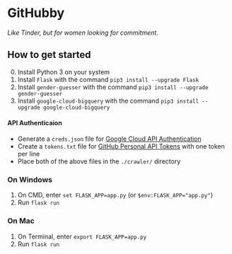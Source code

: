 # GitHubby

_Like Tinder, but for women looking for commitment._

## How to get started

0. Install Python 3 on your system
1. Install `Flask` with the command `pip3 install --upgrade Flask`
2. Install `gender-guesser` with the command `pip3 install --upgrade gender-guesser`
3. Install `google-cloud-bigquery` with the command `pip3 install --upgrade google-cloud-bigquery`

#### API Authenticaion

- Generate a `creds.json` file for [Google Cloud API Authentication](https://cloud.google.com/docs/authentication/getting-started)
- Create a `tokens.txt` file for [GitHub Personal API Tokens](https://github.com/blog/1509-personal-api-tokens) with one token per line
- Place both of the above files in the `./crawler/` directory

### On Windows

1. On CMD, enter `set FLASK_APP=app.py` (or `$env:FLASK_APP="app.py"`)
2. Run `flask run`

### On Mac

1. On Terminal, enter `export FLASK_APP=app.py`
2. Run `flask run`
